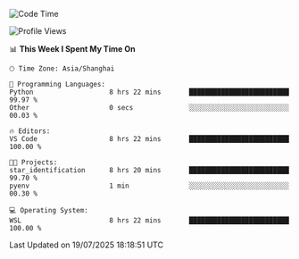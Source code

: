 <!--START_SECTION:waka-->
![Code Time](http://img.shields.io/badge/Code%20Time-3%2C036%20hrs%2044%20mins-blue)

![Profile Views](http://img.shields.io/badge/Profile%20Views-0-blue)

📊 **This Week I Spent My Time On** 

```text
🕑︎ Time Zone: Asia/Shanghai

💬 Programming Languages: 
Python                   8 hrs 22 mins       █████████████████████████   99.97 % 
Other                    0 secs              ░░░░░░░░░░░░░░░░░░░░░░░░░   00.03 % 

🔥 Editors: 
VS Code                  8 hrs 22 mins       █████████████████████████   100.00 % 

🐱‍💻 Projects: 
star_identification      8 hrs 20 mins       █████████████████████████   99.70 % 
pyenv                    1 min               ░░░░░░░░░░░░░░░░░░░░░░░░░   00.30 % 

💻 Operating System: 
WSL                      8 hrs 22 mins       █████████████████████████   100.00 % 
```


 Last Updated on 19/07/2025 18:18:51 UTC
<!--END_SECTION:waka-->